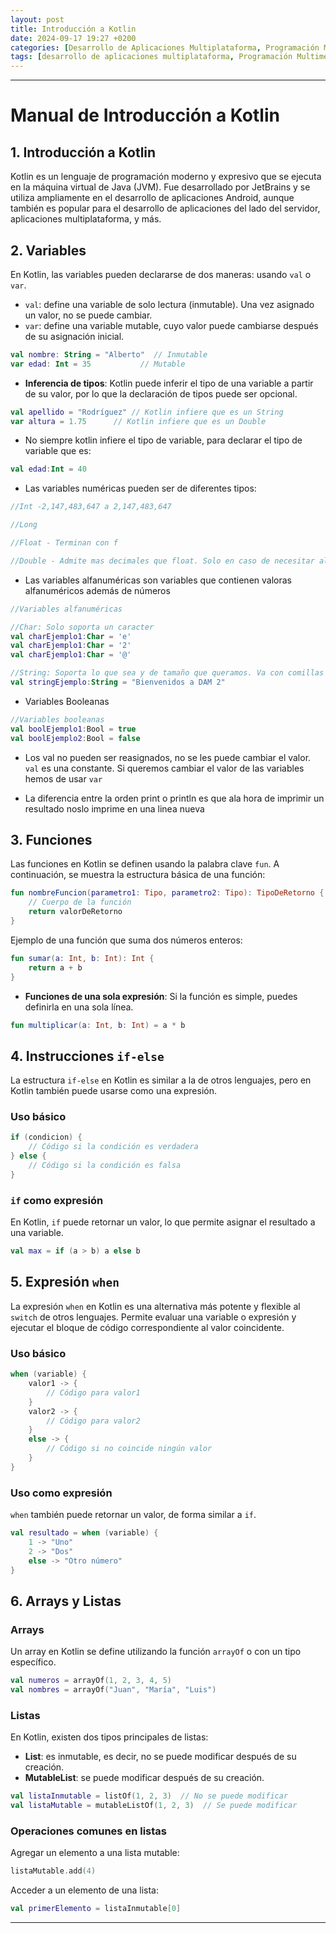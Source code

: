 ```yaml
---
layout: post
title: Introducción a Kotlin
date: 2024-09-17 19:27 +0200
categories: [Desarrollo de Aplicaciones Multiplataforma, Programación Multimedia y Dispositivos móviles]
tags: [desarrollo de aplicaciones multiplataforma, Programación Multimedia y Dispositivos móviles, dam2, lmsgi]
---
```


---

# Manual de Introducción a Kotlin

## 1. Introducción a Kotlin

Kotlin es un lenguaje de programación moderno y expresivo que se ejecuta en la máquina virtual de Java (JVM). Fue desarrollado por JetBrains y se utiliza ampliamente en el desarrollo de aplicaciones Android, aunque también es popular para el desarrollo de aplicaciones del lado del servidor, aplicaciones multiplataforma, y más.

## 2. Variables

En Kotlin, las variables pueden declararse de dos maneras: usando `val` o `var`.

- `val`: define una variable de solo lectura (inmutable). Una vez asignado un valor, no se puede cambiar.
- `var`: define una variable mutable, cuyo valor puede cambiarse después de su asignación inicial.

```kotlin
val nombre: String = "Alberto"  // Inmutable
var edad: Int = 35           // Mutable
```

- **Inferencia de tipos**: Kotlin puede inferir el tipo de una variable a partir de su valor, por lo que la declaración de tipos puede ser opcional.

```kotlin
val apellido = "Rodríguez" // Kotlin infiere que es un String
var altura = 1.75      // Kotlin infiere que es un Double
```

- No siempre kotlin infiere el tipo de variable, para declarar el tipo de variable que es:

```kotlin
val edad:Int = 40
```

- Las variables numéricas pueden ser de diferentes tipos:

```kotlin
//Int -2,147,483,647 a 2,147,483,647

//Long

//Float - Terminan con f

//Double - Admite mas decimales que float. Solo en caso de necesitar algo super potente como decimales.
```
- Las variables alfanuméricas son variables que contienen valoras alfanuméricos además de números

```kotlin
//Variables alfanuméricas

//Char: Solo soporta un caracter
val charEjemplo1:Char = 'e'
val charEjemplo1:Char = '2'
val charEjemplo1:Char = '@'

//String: Soporta lo que sea y de tamaño que queramos. Va con comillas dobles
val stringEjemplo:String = "Bienvenidos a DAM 2"
```

- Variables Booleanas

```kotlin
//Variables booleanas
val boolEjemplo1:Bool = true
val boolEjemplo2:Bool = false
```

- Los val no pueden ser reasignados, no se les puede cambiar el valor.  `val` es una constante. Si queremos cambiar el valor de las variables hemos de usar `var`
  
- La diferencia entre la orden print o println es que ala hora de imprimir un resultado noslo imprime en una linea nueva

## 3. Funciones

Las funciones en Kotlin se definen usando la palabra clave `fun`. A continuación, se muestra la estructura básica de una función:

```kotlin
fun nombreFuncion(parametro1: Tipo, parametro2: Tipo): TipoDeRetorno {
    // Cuerpo de la función
    return valorDeRetorno
}
```

Ejemplo de una función que suma dos números enteros:

```kotlin
fun sumar(a: Int, b: Int): Int {
    return a + b
}
```

- **Funciones de una sola expresión**: Si la función es simple, puedes definirla en una sola línea.

```kotlin
fun multiplicar(a: Int, b: Int) = a * b
```

## 4. Instrucciones `if-else`

La estructura `if-else` en Kotlin es similar a la de otros lenguajes, pero en Kotlin también puede usarse como una expresión.

### Uso básico

```kotlin
if (condicion) {
    // Código si la condición es verdadera
} else {
    // Código si la condición es falsa
}
```

### `if` como expresión

En Kotlin, `if` puede retornar un valor, lo que permite asignar el resultado a una variable.

```kotlin
val max = if (a > b) a else b
```

## 5. Expresión `when`

La expresión `when` en Kotlin es una alternativa más potente y flexible al `switch` de otros lenguajes. Permite evaluar una variable o expresión y ejecutar el bloque de código correspondiente al valor coincidente.

### Uso básico

```kotlin
when (variable) {
    valor1 -> {
        // Código para valor1
    }
    valor2 -> {
        // Código para valor2
    }
    else -> {
        // Código si no coincide ningún valor
    }
}
```

### Uso como expresión

`when` también puede retornar un valor, de forma similar a `if`.

```kotlin
val resultado = when (variable) {
    1 -> "Uno"
    2 -> "Dos"
    else -> "Otro número"
}
```

## 6. Arrays y Listas

### Arrays

Un array en Kotlin se define utilizando la función `arrayOf` o con un tipo específico.

```kotlin
val numeros = arrayOf(1, 2, 3, 4, 5)
val nombres = arrayOf("Juan", "María", "Luis")
```

### Listas

En Kotlin, existen dos tipos principales de listas:

- **List**: es inmutable, es decir, no se puede modificar después de su creación.
- **MutableList**: se puede modificar después de su creación.

```kotlin
val listaInmutable = listOf(1, 2, 3)  // No se puede modificar
val listaMutable = mutableListOf(1, 2, 3)  // Se puede modificar
```

### Operaciones comunes en listas

Agregar un elemento a una lista mutable:

```kotlin
listaMutable.add(4)
```

Acceder a un elemento de una lista:

```kotlin
val primerElemento = listaInmutable[0]
```

---